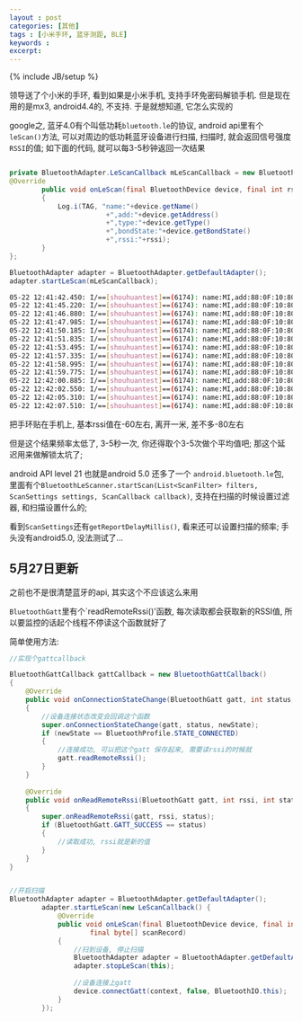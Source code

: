 ```yaml
---
layout : post
categories: [其他]
tags : [小米手环, 蓝牙测距, BLE]
keywords : 
excerpt: 
---
```

{% include JB/setup %}

领导送了个小米的手环, 看到如果是小米手机, 支持手环免密码解锁手机. 但是现在用的是mx3, android4.4的, 不支持. 于是就想知道, 它怎么实现的

google之, 蓝牙4.0有个叫低功耗`bluetooth.le`的协议, android api里有个`leScan()`方法, 可以对周边的低功耗蓝牙设备进行扫描, 扫描时, 就会返回信号强度`RSSI`的值; 如下面的代码, 就可以每3-5秒钟返回一次结果

```java

private BluetoothAdapter.LeScanCallback	mLeScanCallback = new BluetoothAdapter.LeScanCallback() {
@Override
		public void onLeScan(final BluetoothDevice device, final int rssi,final byte[] scanRecord)
		{
			Log.i(TAG, "name:"+device.getName()
						+",add:"+device.getAddress()
						+",type:"+device.getType()
						+",bondState:"+device.getBondState()
						+",rssi:"+rssi);
		}
};

BluetoothAdapter adapter = BluetoothAdapter.getDefaultAdapter();
adapter.startLeScan(mLeScanCallback);

```

```bash
05-22 12:41:42.450: I/==[shouhuantest]==(6174): name:MI,add:88:0F:10:80:A2:4A,type:2,bondState:12,rssi:-59
05-22 12:41:45.220: I/==[shouhuantest]==(6174): name:MI,add:88:0F:10:80:A2:4A,type:2,bondState:12,rssi:-60
05-22 12:41:46.880: I/==[shouhuantest]==(6174): name:MI,add:88:0F:10:80:A2:4A,type:2,bondState:12,rssi:-61
05-22 12:41:47.985: I/==[shouhuantest]==(6174): name:MI,add:88:0F:10:80:A2:4A,type:2,bondState:12,rssi:-58
05-22 12:41:50.185: I/==[shouhuantest]==(6174): name:MI,add:88:0F:10:80:A2:4A,type:2,bondState:12,rssi:-60
05-22 12:41:51.835: I/==[shouhuantest]==(6174): name:MI,add:88:0F:10:80:A2:4A,type:2,bondState:12,rssi:-68
05-22 12:41:53.495: I/==[shouhuantest]==(6174): name:MI,add:88:0F:10:80:A2:4A,type:2,bondState:12,rssi:-80
05-22 12:41:57.335: I/==[shouhuantest]==(6174): name:MI,add:88:0F:10:80:A2:4A,type:2,bondState:12,rssi:-81
05-22 12:41:58.995: I/==[shouhuantest]==(6174): name:MI,add:88:0F:10:80:A2:4A,type:2,bondState:12,rssi:-75
05-22 12:41:59.775: I/==[shouhuantest]==(6174): name:MI,add:88:0F:10:80:A2:4A,type:2,bondState:12,rssi:-73
05-22 12:42:00.885: I/==[shouhuantest]==(6174): name:MI,add:88:0F:10:80:A2:4A,type:2,bondState:12,rssi:-79
05-22 12:42:02.550: I/==[shouhuantest]==(6174): name:MI,add:88:0F:10:80:A2:4A,type:2,bondState:12,rssi:-77
05-22 12:42:05.310: I/==[shouhuantest]==(6174): name:MI,add:88:0F:10:80:A2:4A,type:2,bondState:12,rssi:-78
05-22 12:42:07.510: I/==[shouhuantest]==(6174): name:MI,add:88:0F:10:80:A2:4A,type:2,bondState:12,rssi:-76
```

把手环贴在手机上, 基本rssi值在-60左右, 离开一米, 差不多-80左右

但是这个结果频率太低了, 3-5秒一次, 你还得取个3-5次做个平均值吧; 那这个延迟用来做解锁太坑了;

android API level 21 也就是android 5.0 还多了一个 `android.bluetooth.le`包, 里面有个`BluetoothLeScanner.startScan(List<ScanFilter> filters, ScanSettings settings, ScanCallback callback)`, 支持在扫描的时候设置过滤器, 和扫描设置什么的;

看到`ScanSettings`还有`getReportDelayMillis()`, 看来还可以设置扫描的频率; 手头没有android5.0, 没法测试了...

## 5月27日更新

之前也不是很清楚蓝牙的api, 其实这个不应该这么来用

`BluetoothGatt`里有个`readRemoteRssi()'函数, 每次读取都会获取新的RSSI值, 所以要监控的话起个线程不停读这个函数就好了

简单使用方法:

```java
//实现个gattcallback

BluetoothGattCallback gattCallback = new BluetoothGattCallback()
{
	@Override
	public void onConnectionStateChange(BluetoothGatt gatt, int status, int newState)
	{
		//设备连接状态改变会回调这个函数
		super.onConnectionStateChange(gatt, status, newState);
		if (newState == BluetoothProfile.STATE_CONNECTED)
		{
			//连接成功, 可以把这个gatt 保存起来, 需要读rssi的时候就
			gatt.readRemoteRssi();
		}
	}
	
	@Override
	public void onReadRemoteRssi(BluetoothGatt gatt, int rssi, int status)
	{
		super.onReadRemoteRssi(gatt, rssi, status);
		if (BluetoothGatt.GATT_SUCCESS == status)
		{
			//读取成功, rssi就是新的值
		} 
	}
}


//开启扫描
BluetoothAdapter adapter = BluetoothAdapter.getDefaultAdapter();
		adapter.startLeScan(new LeScanCallback() {
			@Override
			public void onLeScan(final BluetoothDevice device, final int rssi,
					final byte[] scanRecord)
			{
				//扫到设备, 停止扫描
				BluetoothAdapter adapter = BluetoothAdapter.getDefaultAdapter();
				adapter.stopLeScan(this);
				
				//设备连接上gatt
				device.connectGatt(context, false, BluetoothIO.this);
			}
		});
```

